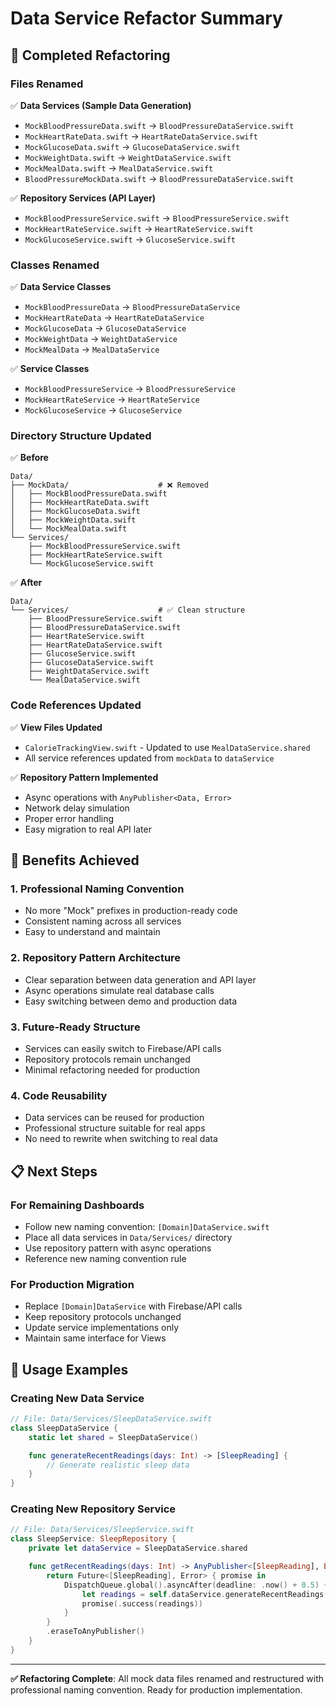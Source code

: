# Data Service Refactor Summary

## 🎯 Completed Refactoring

### Files Renamed

✅ **Data Services (Sample Data Generation)**

- `MockBloodPressureData.swift` → `BloodPressureDataService.swift`
- `MockHeartRateData.swift` → `HeartRateDataService.swift`
- `MockGlucoseData.swift` → `GlucoseDataService.swift`
- `MockWeightData.swift` → `WeightDataService.swift`
- `MockMealData.swift` → `MealDataService.swift`
- `BloodPressureMockData.swift` → `BloodPressureDataService.swift`

✅ **Repository Services (API Layer)**

- `MockBloodPressureService.swift` → `BloodPressureService.swift`
- `MockHeartRateService.swift` → `HeartRateService.swift`
- `MockGlucoseService.swift` → `GlucoseService.swift`

### Classes Renamed

✅ **Data Service Classes**

- `MockBloodPressureData` → `BloodPressureDataService`
- `MockHeartRateData` → `HeartRateDataService`
- `MockGlucoseData` → `GlucoseDataService`
- `MockWeightData` → `WeightDataService`
- `MockMealData` → `MealDataService`

✅ **Service Classes**

- `MockBloodPressureService` → `BloodPressureService`
- `MockHeartRateService` → `HeartRateService`
- `MockGlucoseService` → `GlucoseService`

### Directory Structure Updated

✅ **Before**

```
Data/
├── MockData/                    # ❌ Removed
│   ├── MockBloodPressureData.swift
│   ├── MockHeartRateData.swift
│   ├── MockGlucoseData.swift
│   ├── MockWeightData.swift
│   └── MockMealData.swift
└── Services/
    ├── MockBloodPressureService.swift
    ├── MockHeartRateService.swift
    └── MockGlucoseService.swift
```

✅ **After**

```
Data/
└── Services/                    # ✅ Clean structure
    ├── BloodPressureService.swift
    ├── BloodPressureDataService.swift
    ├── HeartRateService.swift
    ├── HeartRateDataService.swift
    ├── GlucoseService.swift
    ├── GlucoseDataService.swift
    ├── WeightDataService.swift
    └── MealDataService.swift
```

### Code References Updated

✅ **View Files Updated**

- `CalorieTrackingView.swift` - Updated to use `MealDataService.shared`
- All service references updated from `mockData` to `dataService`

✅ **Repository Pattern Implemented**

- Async operations with `AnyPublisher<Data, Error>`
- Network delay simulation
- Proper error handling
- Easy migration to real API later

## 🎯 Benefits Achieved

### 1. Professional Naming Convention

- No more "Mock" prefixes in production-ready code
- Consistent naming across all services
- Easy to understand and maintain

### 2. Repository Pattern Architecture

- Clear separation between data generation and API layer
- Async operations simulate real database calls
- Easy switching between demo and production data

### 3. Future-Ready Structure

- Services can easily switch to Firebase/API calls
- Repository protocols remain unchanged
- Minimal refactoring needed for production

### 4. Code Reusability

- Data services can be reused for production
- Professional structure suitable for real apps
- No need to rewrite when switching to real data

## 📋 Next Steps

### For Remaining Dashboards

- Follow new naming convention: `[Domain]DataService.swift`
- Place all data services in `Data/Services/` directory
- Use repository pattern with async operations
- Reference new naming convention rule

### For Production Migration

- Replace `[Domain]DataService` with Firebase/API calls
- Keep repository protocols unchanged
- Update service implementations only
- Maintain same interface for Views

## 🔧 Usage Examples

### Creating New Data Service

```swift
// File: Data/Services/SleepDataService.swift
class SleepDataService {
    static let shared = SleepDataService()

    func generateRecentReadings(days: Int) -> [SleepReading] {
        // Generate realistic sleep data
    }
}
```

### Creating New Repository Service

```swift
// File: Data/Services/SleepService.swift
class SleepService: SleepRepository {
    private let dataService = SleepDataService.shared

    func getRecentReadings(days: Int) -> AnyPublisher<[SleepReading], Error> {
        return Future<[SleepReading], Error> { promise in
            DispatchQueue.global().asyncAfter(deadline: .now() + 0.5) {
                let readings = self.dataService.generateRecentReadings(days: days)
                promise(.success(readings))
            }
        }
        .eraseToAnyPublisher()
    }
}
```

---

**✅ Refactoring Complete**: All mock data files renamed and restructured with professional naming convention. Ready for production implementation.

